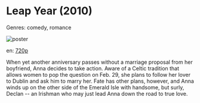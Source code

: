 # Leap Year (2010)

Genres: comedy, romance

![poster](http://image.tmdb.org/t/p/w500/9UWKpkQvZaPqpb85Or4e0PghJft.jpg)

en:
  [720p](magnet:?xt=urn:btih:6A728123AFDFA77D5C972EF8358156376DC51240&tr=udp://glotorrents.pw:6969/announce&tr=udp://tracker.opentrackr.org:1337/announce&tr=udp://torrent.gresille.org:80/announce&tr=udp://tracker.openbittorrent.com:80&tr=udp://tracker.coppersurfer.tk:6969&tr=udp://tracker.leechers-paradise.org:6969&tr=udp://p4p.arenabg.ch:1337&tr=udp://tracker.internetwarriors.net:1337)
  


When yet another anniversary passes without a marriage proposal from her boyfriend, Anna decides to take action. Aware of a Celtic tradition that allows women to pop the question on Feb. 29, she plans to follow her lover to Dublin and ask him to marry her. Fate has other plans, however, and Anna winds up on the other side of the Emerald Isle with handsome, but surly, Declan -- an Irishman who may just lead Anna down the road to true love.